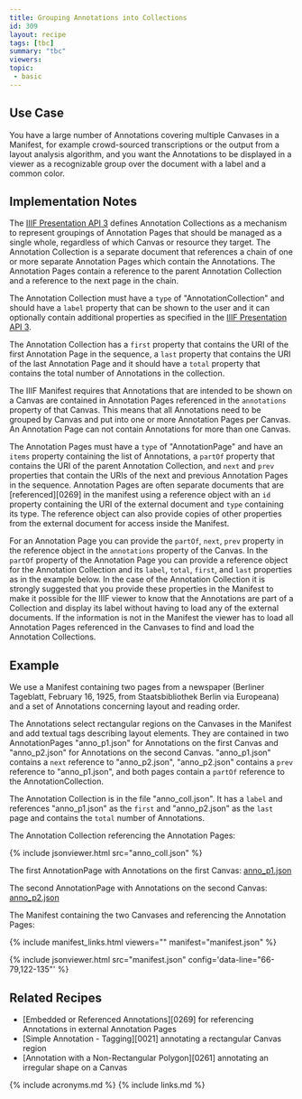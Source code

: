 ```yaml
---
title: Grouping Annotations into Collections
id: 309
layout: recipe
tags: [tbc]
summary: "tbc"
viewers:
topic: 
 - basic
---
```


## Use Case

You have a large number of Annotations covering multiple Canvases in a Manifest, for example crowd-sourced transcriptions or the output from a layout analysis algorithm, and you want the Annotations to be displayed in a viewer as a recognizable group over the document with a label and a common color.

## Implementation Notes

The [IIIF Presentation API 3](https://iiif.io/api/presentation/3.0/#58-annotation-collection) defines Annotation Collections as a mechanism to represent groupings of Annotation Pages that should be managed as a single whole, regardless of which Canvas or resource they target. The Annotation Collection is a separate document that references a chain of one or more separate Annotation Pages which contain the Annotations. The Annotation Pages contain a reference to the parent Annotation Collection and a reference to the next page in the chain.

The Annotation Collection must have a `type` of "AnnotationCollection" and should have a `label` property that can be shown to the user and it can optionally contain additional properties as specified in the [IIIF Presentation API 3](https://iiif.io/api/presentation/3.0/#a-summary-of-property-requirements). 

The Annotation Collection has a `first` property that contains the URI of the first Annotation Page in the sequence, a `last` property that contains the URI of the last Annotation Page and it should have a `total` property that contains the total number of Annotations in the collection.

The IIIF Manifest requires that Annotations that are intended to be shown on a Canvas are contained in Annotation Pages referenced in the `annotations` property of that Canvas. This means that all Annotations need to be grouped by Canvas and put into one or more Annotation Pages per Canvas. An Annotation Page can not contain Annotations for more than one Canvas.

The Annotation Pages must have a `type` of "AnnotationPage" and have an `items` property containing the list of Annotations, a `partOf` property that contains the URI of the parent Annotation Collection, and `next` and `prev` properties that contain the URIs of the next and previous Annotation Pages in the sequence. Annotation Pages are often separate documents that are [referenced][0269] in the manifest using a reference object with an `id` property containing the URI of the external document and `type` containing its type. The reference object can also provide copies of other properties from the external document for access inside the Manifest.

For an Annotation Page you can provide the `partOf`, `next`, `prev` property in the reference object in the `annotations` property of the Canvas. In the `partOf` property of the Annotation Page you can provide a reference object for the Annotation Collection and its `label`, `total`, `first`, and `last` properties as in the example below. In the case of the Annotation Collection it is strongly suggested that you provide these properties in the Manifest to make it possible for the IIIF viewer to know that the Annotations are part of a Collection and display its label without having to load any of the external documents. If the information is not in the Manifest the viewer has to load all Annotation Pages referenced in the Canvases to find and load the Annotation Collections.

## Example

We use a Manifest containing two pages from a newspaper (Berliner Tageblatt, February 16, 1925, from Staatsbibliothek Berlin via Europeana) and a set of Annotations concerning layout and reading order.

The Annotations select rectangular regions on the Canvases in the Manifest and add textual tags describing layout elements. They are contained in two AnnotationPages "anno_p1.json" for Annotations on the first Canvas and "anno_p2.json" for Annotations on the second Canvas. "anno_p1.json" contains a `next` reference to "anno_p2.json", "anno_p2.json" contains a `prev` reference to "anno_p1.json", and both pages contain a `partOf` reference to the AnnotationCollection.

The Annotation Collection is in the file "anno_coll.json". It has a `label` and references "anno_p1.json" as the `first` and "anno_p2.json" as the `last` page and contains the `total` number of Annotations.

The Annotation Collection referencing the Annotation Pages:

{% include jsonviewer.html src="anno_coll.json" %}

The first AnnotationPage with Annotations on the first Canvas: [anno_p1.json](anno_p1.json)

The second AnnotationPage with Annotations on the second Canvas: [anno_p2.json](anno_p2.json)

The Manifest containing the two Canvases and referencing the Annotation Pages:

{% include manifest_links.html viewers="" manifest="manifest.json" %}

{% include jsonviewer.html src="manifest.json" config='data-line="66-79,122-135"' %}

## Related Recipes

* [Embedded or Referenced Annotations][0269] for referencing Annotations in external Annotation Pages
* [Simple Annotation - Tagging][0021] annotating a rectangular Canvas region
* [Annotation with a Non-Rectangular Polygon][0261] annotating an irregular shape on a Canvas

{% include acronyms.md %}
{% include links.md %}
